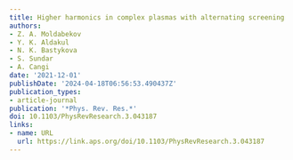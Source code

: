 ```yaml
---
title: Higher harmonics in complex plasmas with alternating screening
authors:
- Z. A. Moldabekov
- Y. K. Aldakul
- N. K. Bastykova
- S. Sundar
- A. Cangi
date: '2021-12-01'
publishDate: '2024-04-18T06:56:53.490437Z'
publication_types:
- article-journal
publication: '*Phys. Rev. Res.*'
doi: 10.1103/PhysRevResearch.3.043187
links:
- name: URL
  url: https://link.aps.org/doi/10.1103/PhysRevResearch.3.043187
---
```

